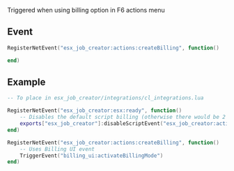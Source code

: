 Triggered when using billing option in F6 actions menu

## Event
``` lua
RegisterNetEvent("esx_job_creator:actions:createBilling", function()

end)
```

## Example
``` lua
-- To place in esx_job_creator/integrations/cl_integrations.lua

RegisterNetEvent("esx_job_creator:esx:ready", function() 
    -- Disables the default script billing (otherwise there would be 2 billings)
    exports["esx_job_creator"]:disableScriptEvent("esx_job_creator:actions:createBilling")
end)

RegisterNetEvent("esx_job_creator:actions:createBilling", function()
    -- Uses Billing UI event
    TriggerEvent("billing_ui:activateBillingMode")
end)
```